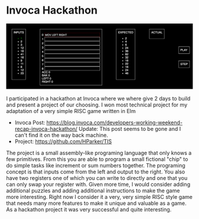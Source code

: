 # Invoca Hackathon

![TIS](/TIS.png)

I participated in a hackathon at Invoca where we where give 2 days to build and present a project of our choosing. I won most technical project for my adaptation of a very simple RISC game written in Elm

- Invoca Post: https://blog.invoca.com/developers-working-weekend-recap-invoca-hackathon/ Update: This post seems to be gone and I can't find it on the way back machine.
- Project: https://github.com/HParker/TIS

The project is a small assembly-like programing language that only
knows a few primitives. From this you are able to program a small
fictional "chip" to do simple tasks like increment or sum numbers
together. The programing concept is that inputs come from the left and
output to the right. You also have two registers one of which you can
write to directly and one that you can only swap your register
with. Given more time, I would consider adding additional puzzles and
adding additional instructions to make the game more
interesting. Right now I consider it a very, very simple RISC style
game that needs many more features to make it unique and valuable as a
game. As a hackathon project it was very successful and quite
interesting.